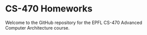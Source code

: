 # CS-470 Homeworks

Welcome to the GitHub repository for the EPFL CS-470 Advanced Computer Architecture course.

